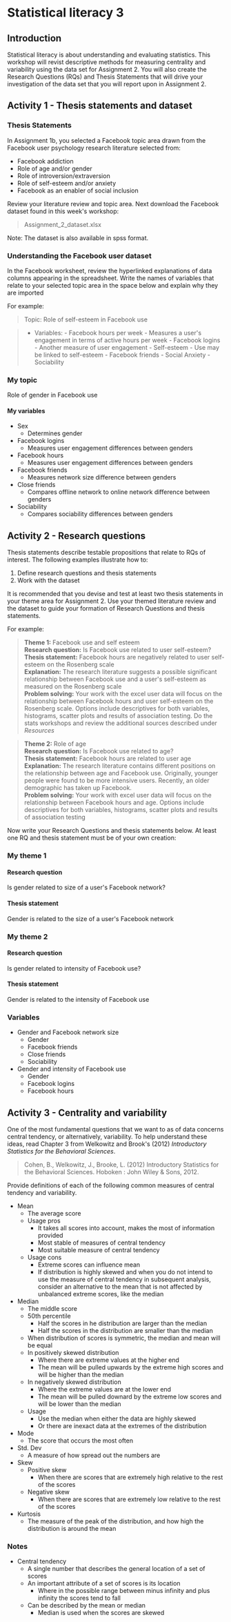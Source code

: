 # Statistical literacy 3

## Introduction

Statistical literacy is about understanding and evaluating statistics. This workshop will revist descriptive methods for measuring centrality and variability using the data set for Assignment 2. You will also create the Research Questions (RQs) and Thesis Statements that will drive your investigation of the data set that you will report upon in Assignment 2.

## Activity 1 - Thesis statements and dataset

### Thesis Statements

In Assignment 1b, you selected a Facebook topic area drawn from the Facebook user psychology research literature selected from:

- Facebook addiction
- Role of age and/or gender
- Role of introversion/extraversion
- Role of self-esteem and/or anxiety
- Facebook as an enabler of social inclusion

Review your literature review and topic area. Next download the Facebook dataset found in this week's workshop:

>Assignment_2_dataset.xlsx

Note: The dataset is also available in spss format.

### Understanding the Facebook user dataset

In the Facebook worksheet, review the hyperlinked explanations of data columns appearing in the spreadsheet. Write the names of variables that relate to your selected topic area in the space below and explain why they are imported

For example:

>Topic: Role of self-esteem in Facebook use

>- Variables:
	- Facebook hours per week
		- Measures a user's engagement in terms of active hours per week
	- Facebook logins
		- Another measure of user engagement
	- Self-esteem
		- Use may be linked to self-esteem
	- Facebook friends
	- Social Anxiety
	- Sociability

### My topic

Role of gender in Facebook use

#### My variables

- Sex
	- Determines gender
- Facebook logins
	- Measures user engagement differences between genders
- Facebook hours
	- Measures user engagement differences between genders
- Facebook friends
	- Measures network size difference between genders
- Close friends
	- Compares offline network to online network difference between genders
- Sociability
	- Compares sociability differences between genders

## Activity 2 - Research questions

Thesis statements describe testable propositions that relate to RQs of interest. The following examples illustrate how to:

1. Define research questions and thesis statements
2. Work with the dataset

It is recommended that you devise and test at least two thesis statements in your theme area for Assignment 2. Use your themed literature review and the dataset to guide your formation of Research Questions and thesis statements.

For example:

>**Theme 1:** Facebook use and self esteem  
**Research question:** Is Facebook use related to user self-esteem?  
**Thesis statement:** Facebook hours are negatively related to user self-esteem on the Rosenberg scale  
**Explanation:** The research literature suggests a possible significant relationship between Facebook use and a user's self-esteem as measured on the Rosenberg scale  
**Problem solving:** Your work with the excel user data will focus on the relationship between Facebook hours and user self-esteem on the Rosenberg scale. Options include descriptives for both variables, histograms, scatter plots and results of association testing. Do the stats workshops and review the additional sources described under *Resources*

>**Theme 2:** Role of age  
**Research question:** Is Facebook use related to age?  
**Thesis statement:** Facebook hours are related to user age  
**Explanation:** The research literature contains different positions on the relationship between age and Facebook use. Originally, younger people were found to be more intensive users. Recently, an older demographic has taken up Facebook.  
**Problem solving:** Your work with excel user data will focus on the relationship between Facebook hours and age. Options include descriptives for both variables, histograms, scatter plots and results of association testing

Now write your Research Questions and thesis statements below. At least one RQ and thesis statement must be of your own creation:

### My theme 1

#### Research question

Is gender related to size of a user's Facebook network?

#### Thesis statement

Gender is related to the size of a user's Facebook network

### My theme 2

#### Research question

Is gender related to intensity of Facebook use?

#### Thesis statement

Gender is related to the intensity of Facebook use

### Variables

- Gender and Facebook network size
	- Gender
	- Facebook friends
	- Close friends
	- Sociability
- Gender and intensity of Facebook use
	- Gender
	- Facebook logins
	- Facebook hours

## Activity 3 - Centrality and variability

One of the most fundamental questions that we want to as of data concerns central tendency, or alternatively, variability. To help understand these ideas, read Chapter 3 from Welkowitz and Brook's (2012) *Introductory Statistics for the Behavioral Sciences*.

>Cohen, B., Welkowitz, J., Brooke, L. (2012) Introductory Statistics for the Behavioral Sciences. Hoboken : John Wiley & Sons, 2012.

Provide definitions of each of the following common measures of central tendency and variability.

- Mean
	- The average score
	- Usage pros
		- It takes all scores into account, makes the most of information provided
		- Most stable of measures of central tendency
		- Most suitable measure of central tendency
	- Usage cons
		- Extreme scores can influence mean
		- If distribution is highly skewed and when you do not intend to use the measure of central tendency in subsequent analysis, consider an alternative to the mean that is not affected by unbalanced extreme scores, like the median
- Median
	- The middle score
	- 50th percentile
		- Half the scores in he distribution are larger than the median
		- Half the scores in the distribution are smaller than the median
	- When distribution of scores is symmetric, the median and mean will be equal
	- In positively skewed distribution
		- Where there are extreme values at the higher end
		- The mean will be pulled upwards by the extreme high scores and will be higher than the median
	- In negatively skewed distribution
		- Where the extreme values are at the lower end
		- The mean will be pulled downard by the extreme low scores and will be lower than the median
	- Usage
		- Use the median when either the data are highly skewed
		- Or there are inexact data at the extremes of the distribution
- Mode
	- The score that occurs the most often
- Std. Dev
	- A measure of how spread out the numbers are
- Skew
	- Positive skew
		- When there are scores that are extremely high relative to the rest of the scores
	- Negative skew
		- When there are scores that are extremely low relative to the rest of the scores
- Kurtosis
	- The measure of the peak of the distribution, and how high the distribution is around the mean

### Notes

- Central tendency
	- A single number that describes the general location of a set of scores
	- An important attribute of a set of scores is its location
		- Where in the possible range between minus infinity and plus infinity the scores tend to fall
	- Can be described by the mean or median
		- Median is used when the scores are skewed
